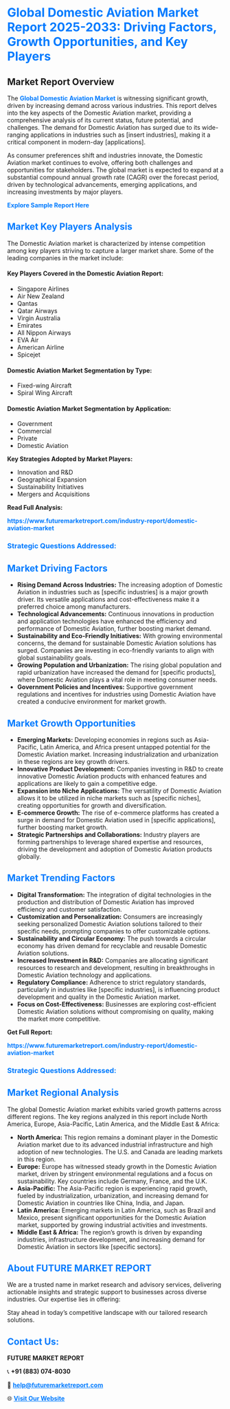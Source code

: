 <h1 style="color: #007BFF;">Global Domestic Aviation Market Report 2025-2033: Driving Factors, Growth Opportunities, and Key Players</h1>

<section id="overview">
<h2>Market Report Overview</h2>
<p>The <a href="https://www.futuremarketreport.com/industry-report/domestic-aviation-market" style="color: #007BFF; text-decoration: none;"><strong>Global Domestic Aviation Market</strong></a> is witnessing significant growth, driven by increasing demand across various industries. This report delves into the key aspects of the Domestic Aviation market, providing a comprehensive analysis of its current status, future potential, and challenges. The demand for Domestic Aviation has surged due to its wide-ranging applications in industries such as [insert industries], making it a critical component in modern-day [applications].</p>
<p>As consumer preferences shift and industries innovate, the Domestic Aviation market continues to evolve, offering both challenges and opportunities for stakeholders. The global market is expected to expand at a substantial compound annual growth rate (CAGR) over the forecast period, driven by technological advancements, emerging applications, and increasing investments by major players.</p>
</section>

<section id="overview">
<p><a href="https://www.futuremarketreport.com/request-sample/reportId=112424" style="color: #007BFF; text-decoration: none;"><strong>Explore Sample Report Here</strong></a></p>
</section>

<section id="key-players">
<h2 style="color: #007BFF;">Market Key Players Analysis</h2>
<p>The Domestic Aviation market is characterized by intense competition among key players striving to capture a larger market share. Some of the leading companies in the market include:</p>
<h4>Key Players Covered in the Domestic Aviation Report:</h4>
<ul><li>Singapore Airlines</li><li>Air New Zealand</li><li>Qantas</li><li>Qatar Airways</li><li>Virgin Australia</li><li>Emirates</li><li>All Nippon Airways</li><li>EVA Air</li><li>American Airline</li><li>Spicejet</li></ul>
<h4>Domestic Aviation Market Segmentation by Type:</h4>
<ul><li>Fixed-wing Aircraft</li><li>Spiral Wing Aircraft</li></ul>

<h4>Domestic Aviation Market Segmentation by Application:</h4>
<ul><li>Government</li><li>Commercial</li><li>Private</li><li>Domestic Aviation</li></ul>
<p><strong>Key Strategies Adopted by Market Players:</strong></p>
<ul>
<li>Innovation and R&D</li>
<li>Geographical Expansion</li>
<li>Sustainability Initiatives</li>
<li>Mergers and Acquisitions</li>
</ul>
</section>

<section>
<p><strong>Read Full Analysis: </strong></p><a href="https://www.futuremarketreport.com/industry-report/domestic-aviation-market" style="color: #007BFF; text-decoration: none;"><strong>https://www.futuremarketreport.com/industry-report/domestic-aviation-market</strong></a>
<h3 style="color: #007BFF;">Strategic Questions Addressed:</h3>
</section>

<section id="driving-factors">
<h2 style="color: #007BFF;">Market Driving Factors</h2>
<ul>
<li><strong>Rising Demand Across Industries:</strong> The increasing adoption of Domestic Aviation in industries such as [specific industries] is a major growth driver. Its versatile applications and cost-effectiveness make it a preferred choice among manufacturers.</li>
<li><strong>Technological Advancements:</strong> Continuous innovations in production and application technologies have enhanced the efficiency and performance of Domestic Aviation, further boosting market demand.</li>
<li><strong>Sustainability and Eco-Friendly Initiatives:</strong> With growing environmental concerns, the demand for sustainable Domestic Aviation solutions has surged. Companies are investing in eco-friendly variants to align with global sustainability goals.</li>
<li><strong>Growing Population and Urbanization:</strong> The rising global population and rapid urbanization have increased the demand for [specific products], where Domestic Aviation plays a vital role in meeting consumer needs.</li>
<li><strong>Government Policies and Incentives:</strong> Supportive government regulations and incentives for industries using Domestic Aviation have created a conducive environment for market growth.</li>
</ul>
</section>

<section id="growth-opportunities">
<h2 style="color: #007BFF;">Market Growth Opportunities</h2>
<ul>
<li><strong>Emerging Markets:</strong> Developing economies in regions such as Asia-Pacific, Latin America, and Africa present untapped potential for the Domestic Aviation market. Increasing industrialization and urbanization in these regions are key growth drivers.</li>
<li><strong>Innovative Product Development:</strong> Companies investing in R&D to create innovative Domestic Aviation products with enhanced features and applications are likely to gain a competitive edge.</li>
<li><strong>Expansion into Niche Applications:</strong> The versatility of Domestic Aviation allows it to be utilized in niche markets such as [specific niches], creating opportunities for growth and diversification.</li>
<li><strong>E-commerce Growth:</strong> The rise of e-commerce platforms has created a surge in demand for Domestic Aviation used in [specific applications], further boosting market growth.</li>
<li><strong>Strategic Partnerships and Collaborations:</strong> Industry players are forming partnerships to leverage shared expertise and resources, driving the development and adoption of Domestic Aviation products globally.</li>
</ul>
</section>

<section id="trending-factors">
<h2 style="color: #007BFF;">Market Trending Factors</h2>
<ul>
<li><strong>Digital Transformation:</strong> The integration of digital technologies in the production and distribution of Domestic Aviation has improved efficiency and customer satisfaction.</li>
<li><strong>Customization and Personalization:</strong> Consumers are increasingly seeking personalized Domestic Aviation solutions tailored to their specific needs, prompting companies to offer customizable options.</li>
<li><strong>Sustainability and Circular Economy:</strong> The push towards a circular economy has driven demand for recyclable and reusable Domestic Aviation solutions.</li>
<li><strong>Increased Investment in R&D:</strong> Companies are allocating significant resources to research and development, resulting in breakthroughs in Domestic Aviation technology and applications.</li>
<li><strong>Regulatory Compliance:</strong> Adherence to strict regulatory standards, particularly in industries like [specific industries], is influencing product development and quality in the Domestic Aviation market.</li>
<li><strong>Focus on Cost-Effectiveness:</strong> Businesses are exploring cost-efficient Domestic Aviation solutions without compromising on quality, making the market more competitive.</li>
</ul>
</section>

<section>
<p><strong>Get Full Report: </strong></p><a href="https://www.futuremarketreport.com/industry-report/domestic-aviation-market" style="color: #007BFF; text-decoration: none;"><strong>https://www.futuremarketreport.com/industry-report/domestic-aviation-market</strong></a>
<h3 style="color: #007BFF;">Strategic Questions Addressed:</h3>
</section>


<section id="regional-analysis">
<h2 style="color: #007BFF;">Market Regional Analysis</h2>
<p>The global Domestic Aviation market exhibits varied growth patterns across different regions. The key regions analyzed in this report include North America, Europe, Asia-Pacific, Latin America, and the Middle East & Africa:</p>
<ul>
<li><strong>North America:</strong> This region remains a dominant player in the Domestic Aviation market due to its advanced industrial infrastructure and high adoption of new technologies. The U.S. and Canada are leading markets in this region.</li>
<li><strong>Europe:</strong> Europe has witnessed steady growth in the Domestic Aviation market, driven by stringent environmental regulations and a focus on sustainability. Key countries include Germany, France, and the U.K.</li>
<li><strong>Asia-Pacific:</strong> The Asia-Pacific region is experiencing rapid growth, fueled by industrialization, urbanization, and increasing demand for Domestic Aviation in countries like China, India, and Japan.</li>
<li><strong>Latin America:</strong> Emerging markets in Latin America, such as Brazil and Mexico, present significant opportunities for the Domestic Aviation market, supported by growing industrial activities and investments.</li>
<li><strong>Middle East & Africa:</strong> The region’s growth is driven by expanding industries, infrastructure development, and increasing demand for Domestic Aviation in sectors like [specific sectors].</li>
</ul>
</section>

<footer>
<h2 style="color: #007BFF;">About FUTURE MARKET REPORT</h2>
<p>We are a trusted name in market research and advisory services, delivering actionable insights and strategic support to businesses across diverse industries. Our expertise lies in offering:</p>

<p>Stay ahead in today’s competitive landscape with our tailored research solutions.</p>

<h2 style="color: #007BFF;">Contact Us:</h2>
<p><strong>FUTURE MARKET REPORT</strong></p>
<p>📞 <strong>+91 (883) 074-8030</strong></p>
<p>📧 <strong><a href="mailto:help@futuremarketreport.com" style="color: #007BFF;">help@futuremarketreport.com</a></strong></p>
<p>🌐 <strong><a href="https://www.futuremarketreport.com/" style="color: #007BFF;">Visit Our Website</a></strong></p>
</footer>